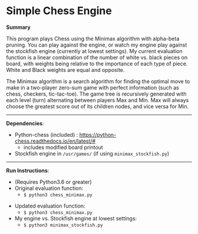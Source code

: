 # Simple Chess Engine

<strong>Summary</strong>
<br>

This program plays Chess using the Minimax algorithm with alpha-beta pruning. You can play against the engine, or watch my engine play against the stockfish engine (currently at lowest settings). 
My current evaluation function is a linear combination of the number of white vs. black pieces on board, with weights being relative to the importance of each type of piece. White and Black weights are equal and opposite. 

The Minimax algorithm is a search algorithm for finding the optimal move to make in a two-player zero-sum game with perfect information (such as chess, checkers, tic-tac-toe). The game tree is recursively generated with each level (turn) alternating between players Max and Min. Max will always choose the greatest score out of its children nodes, and vice versa for Min. 


***

<strong>Dependencies</strong>:
* Python-chess (included) : https://python-chess.readthedocs.io/en/latest/#
  * includes modified board printout 
* Stockfish engine in `/usr/games/` (if using `minimax_stockfish.py`)
***
<strong>Run Instructions</strong>:
* (Requires Python3.6 or greater)
* Original evaluation function:
  * `$ python3 chess_minimax.py`
- Updated evaluation function:
  - `$ python3 chess_minimax.py`
- My engine vs. Stockfish engine at lowest settings:
  - `$ python3 minimax_stockfish.py`
